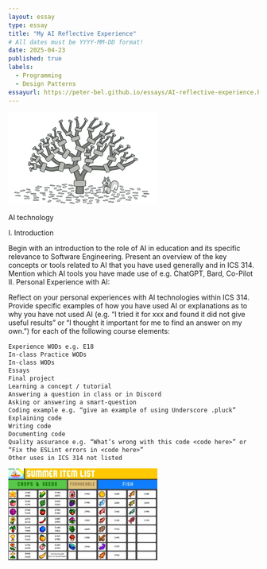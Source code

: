 ```yaml
---
layout: essay
type: essay
title: "My AI Reflective Experience"
# All dates must be YYYY-MM-DD format!
date: 2025-04-23
published: true
labels:
  - Programming
  - Design Patterns
essayurl: https://peter-bel.github.io/essays/AI-reflective-experience.html
---
```


<img width="300px" class="img-fluid" src="../img/treeCodeImg.png">

AI technology 

I. Introduction

Begin with an introduction to the role of AI in education and its specific relevance to Software Engineering. Present an overview of the key concepts or tools related to AI that you have used generally and in ICS 314. Mention which AI tools you have made use of e.g. ChatGPT, Bard, Co-Pilot
II. Personal Experience with AI:

Reflect on your personal experiences with AI technologies within ICS 314. Provide specific examples of how you have used AI or explanations as to why you have not used AI (e.g. “I tried it for xxx and found it did not give useful results” or “I thought it important for me to find an answer on my own.”) for each of the following course elements:

    Experience WODs e.g. E18
    In-class Practice WODs
    In-class WODs
    Essays
    Final project
    Learning a concept / tutorial
    Answering a question in class or in Discord
    Asking or answering a smart-question
    Coding example e.g. “give an example of using Underscore .pluck”
    Explaining code
    Writing code
    Documenting code
    Quality assurance e.g. “What’s wrong with this code <code here>” or “Fix the ESLint errors in <code here>”
    Other uses in ICS 314 not listed


<img width="300px" class="img-fluid" src="../img/gameItemList.jpg">
